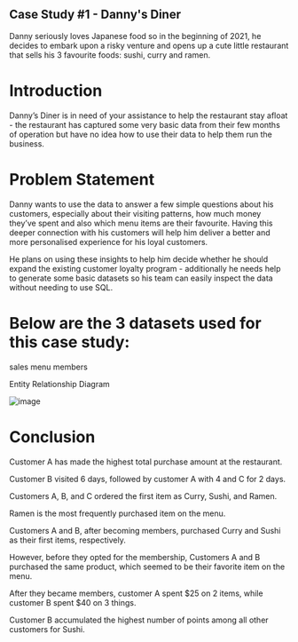 ## Case Study #1 - Danny's Diner

Danny seriously loves Japanese food so in the beginning of 2021, he decides to embark upon a risky venture and opens up a cute little restaurant that sells his 3 favourite foods: sushi, curry and ramen.

# Introduction

Danny’s Diner is in need of your assistance to help the restaurant stay afloat - the restaurant has captured some very basic data from their few months of operation but have no idea how to use their data to help them run the business.

# Problem Statement
Danny wants to use the data to answer a few simple questions about his customers, especially about their visiting patterns, how much money they’ve spent and also which menu items are their favourite. Having this deeper connection with his customers will help him deliver a better and more personalised experience for his loyal customers.

He plans on using these insights to help him decide whether he should expand the existing customer loyalty program - additionally he needs help to generate some basic datasets so his team can easily inspect the data without needing to use SQL.

# Below are the 3 datasets used for this case study:

sales
menu
members

Entity Relationship Diagram

![image](https://github.com/prati-y/SQL_Challenge_Case-Study-1---Danny-s-Diner/assets/104661414/064de43d-0baa-4233-9f88-01a2f1715dcb)


# Conclusion

Customer A has made the highest total purchase amount at the restaurant.

Customer B visited 6 days, followed by customer A with 4 and C for 2 days.

Customers A, B, and C ordered the first item as Curry, Sushi, and Ramen.

Ramen is the most frequently purchased item on the menu.

Customers A and B, after becoming members, purchased Curry and Sushi as their first items, respectively.

However, before they opted for the membership, Customers A and B purchased the same product, which seemed to be their favorite item on the menu.

After they became members, customer A spent $25 on 2 items, while customer B spent $40 on 3 things.

Customer B accumulated the highest number of points among all other customers for Sushi.
